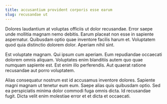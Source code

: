 ```yaml
---
title: accusantium provident corporis esse earum
slug: recusandae ut
---
```


Dolores laudantium at voluptas officiis ut dolor recusandae. Error saepe unde mollitia magnam nemo debitis. Earum placeat non esse in sapiente aspernatur. Quibusdam optio quae inventore facilis harum et. Voluptatem quod quia distinctio dolorem dolor. Aperiam nihil sint.

Est voluptate magnam. Qui ipsum cum aperiam. Eum repudiandae occaecati dolorem omnis aliquam. Voluptates enim blanditiis autem quo quae numquam sapiente est. Est enim illo perferendis. Aut quaerat ratione recusandae aut porro voluptatem.

Alias consequatur nostrum est id accusamus inventore dolores. Sapiente magni magnam ut tenetur eum eum. Saepe alias quis quibusdam optio. Sed ea perspiciatis minima dolor commodi fuga omnis dicta. Id recusandae fugit. Dicta velit enim molestiae error et et dicta et occaecati.

